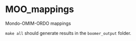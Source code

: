 # MOO_mappings
Mondo-OMIM-ORDO mappings

`make all` should generate results in the `boomer_output` folder.
